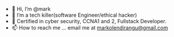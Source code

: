 - 👋 Hi, I’m @mark
- 👀 I’m a tech killer(software Engineer/ethical hacker)
- 🌱 Certified in cyber security, CCNA1 and 2, Fullstack Developer.
- 📫 How to reach me ... email me at markolendirangu@gmail.com

